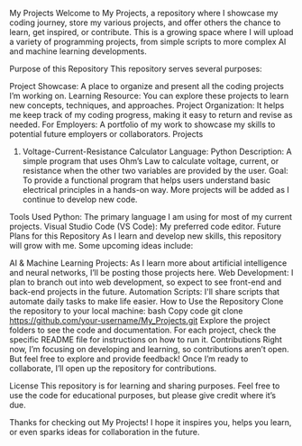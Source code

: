 My Projects
Welcome to My Projects, a repository where I showcase my coding journey, store my various projects, and offer others the chance to learn, get inspired, or contribute. This is a growing space where I will upload a variety of programming projects, from simple scripts to more complex AI and machine learning developments.

Purpose of this Repository
This repository serves several purposes:

Project Showcase: A place to organize and present all the coding projects I’m working on.
Learning Resource: You can explore these projects to learn new concepts, techniques, and approaches.
Project Organization: It helps me keep track of my coding progress, making it easy to return and revise as needed.
For Employers: A portfolio of my work to showcase my skills to potential future employers or collaborators.
Projects
1. Voltage-Current-Resistance Calculator
Language: Python
Description: A simple program that uses Ohm’s Law to calculate voltage, current, or resistance when the other two variables are provided by the user.
Goal: To provide a functional program that helps users understand basic electrical principles in a hands-on way.
More projects will be added as I continue to develop new code.

Tools Used
Python: The primary language I am using for most of my current projects.
Visual Studio Code (VS Code): My preferred code editor.
Future Plans for this Repository
As I learn and develop new skills, this repository will grow with me. Some upcoming ideas include:

AI & Machine Learning Projects: As I learn more about artificial intelligence and neural networks, I’ll be posting those projects here.
Web Development: I plan to branch out into web development, so expect to see front-end and back-end projects in the future.
Automation Scripts: I'll share scripts that automate daily tasks to make life easier.
How to Use the Repository
Clone the repository to your local machine:
bash
Copy code
git clone https://github.com/your-username/My_Projects.git
Explore the project folders to see the code and documentation.
For each project, check the specific README file for instructions on how to run it.
Contributions
Right now, I’m focusing on developing and learning, so contributions aren’t open. But feel free to explore and provide feedback! Once I’m ready to collaborate, I’ll open up the repository for contributions.

License
This repository is for learning and sharing purposes. Feel free to use the code for educational purposes, but please give credit where it’s due.

Thanks for checking out My Projects! I hope it inspires you, helps you learn, or even sparks ideas for collaboration in the future.
